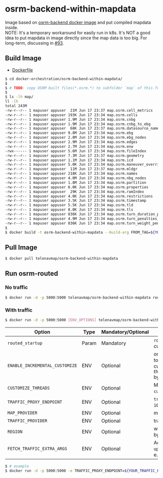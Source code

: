 # osrm-backend-within-mapdata
Image based on [osrm-backend docker image](../osrm-backend/) and put compiled mapdata inside.          
NOTE: It's a temporary workaround for easily run in k8s. It's NOT a good idea to put mapdata in image directly since the map data is too big. For long-term, discussing in [#93](https://github.com/Telenav/osrm-backend/issues/93).      

## Build Image
- [Dockerfile](./Dockerfile)

```bash
$ cd docker-orchestration/osrm-backend-within-mapdata/
$ 
$ # TODO: copy OSRM built files(*.osrm.*) to subfolder `map` of this folder
$
$ ls -lh map/
ll -lh
total 243M
-rw-r--r-- 1 mapuser appuser  21M Jun 17 23:37 map.osrm.cell_metrics
-rw-r--r-- 1 mapuser appuser 193K Jun 17 23:34 map.osrm.cells
-rw-r--r-- 1 mapuser appuser 1.9M Jun 17 23:34 map.osrm.cnbg
-rw-r--r-- 1 mapuser appuser 1.9M Jun 17 23:34 map.osrm.cnbg_to_ebg
-rw-r--r-- 1 mapuser appuser  68K Jun 17 23:37 map.osrm.datasource_names
-rw-r--r-- 1 mapuser appuser 9.8M Jun 17 23:34 map.osrm.ebg
-rw-r--r-- 1 mapuser appuser 2.8M Jun 17 23:34 map.osrm.ebg_nodes
-rw-r--r-- 1 mapuser appuser 2.9M Jun 17 23:34 map.osrm.edges
-rw-r--r-- 1 mapuser appuser 2.7M Jun 17 23:34 map.osrm.enw
-rwx------ 1 mapuser appuser 5.6M Jun 17 23:34 map.osrm.fileIndex
-rw-r--r-- 1 mapuser appuser 7.3M Jun 17 23:37 map.osrm.geometry
-rw-r--r-- 1 mapuser appuser 1.1M Jun 17 23:34 map.osrm.icd
-rw-r--r-- 1 mapuser appuser 5.0K Jun 17 23:34 map.osrm.maneuver_overrides
-rw-r--r-- 1 mapuser appuser  11M Jun 17 23:37 map.osrm.mldgr
-rw-r--r-- 1 mapuser appuser 218K Jun 17 23:34 map.osrm.names
-rw-r--r-- 1 mapuser appuser 4.0M Jun 17 23:34 map.osrm.nbg_nodes
-rw-r--r-- 1 mapuser appuser 1.8M Jun 17 23:34 map.osrm.partition
-rw-r--r-- 1 mapuser appuser 6.0K Jun 17 23:34 map.osrm.properties
-rw-r--r-- 1 mapuser appuser  29K Jun 17 23:34 map.osrm.ramIndex
-rw-r--r-- 1 mapuser appuser 4.0K Jun 17 23:34 map.osrm.restrictions
-rw-r--r-- 1 mapuser appuser 3.5K Jun 17 23:34 map.osrm.timestamp
-rw-r--r-- 1 mapuser appuser 5.5K Jun 17 23:34 map.osrm.tld
-rw-r--r-- 1 mapuser appuser 8.0K Jun 17 23:34 map.osrm.tls
-rw-r--r-- 1 mapuser appuser 836K Jun 17 23:34 map.osrm.turn_duration_penalties
-rw-r--r-- 1 mapuser appuser 4.9M Jun 17 23:34 map.osrm.turn_penalties_index
-rw-r--r-- 1 mapuser appuser 836K Jun 17 23:34 map.osrm.turn_weight_penalties
$
$ docker build -t osrm-backend-within-mapdata --build-arg FROM_TAG=${YOUR_OSRM_BACKEND_IMAGE_TAG}  .   
```

## Pull Image
```bash
$ docker pull telenavmap/osrm-backend-within-mapdata
```

## Run osrm-routed

### No traffic
```bash
$ docker run -d -p 5000:5000 telenavmap/osrm-backend-within-mapdata routed_no_traffic_startup
```

### With traffic

```bash
$ docker run -d -p 5000:5000 [ENV_OPTIONS] telenavmap/osrm-backend-within-mapdata routed_startup
```

| Option | Type | Mandatory/Optional | Description |
|--------|------|--------------------|-------------|
|`routed_startup` | Param | Mandatory | `routed_startup`: fetch and customize full region traffic|
| `ENABLE_INCREMENTAL_CUSTOMIZE` | ENV | Optional | only customize cells that traffic touches to reduce time, defaultly customize all cells. Set `ENABLE_INCREMENTAL_CUSTOMIZE=true` by env to enable it. |
| `CUSTOMIZE_THREADS` | ENV | Optional | Maximum threads to run `osrm-customize`. |  
| `TRAFFIC_PROXY_ENDPOINT` | ENV | Optional | `traffic-proxy` endpoint to connect, `10.189.102.74:10086` by default. |
| `MAP_PROVIDER` | ENV | Optional | map provider, `osm` by default. | 
| `TRAFFIC_PROVIDER` | ENV | Optional | traffic provider. | 
| `REGION` | ENV | Optional | which region of traffic to fetch, `na` by default. |
| `FETCH_TRAFFIC_EXTRA_ARGS` | ENV | Optional | Additional args for `osrm-traffic-updater`, for debugging purpose, e.g., `-v 2` | 

```bash
$ # example
$ docker run -d -p 5000:5000 -e TRAFFIC_PROXY_ENDPOINT=${YOUR_TRAFFIC_PROXY_ENDPOINT} -e TRAFFIC_PROVIDER=${YOUR_TRAFFIC_PROVIDER} -e REGION=${YOUR_REGION} telenavmap/osrm-backend-within-mapdata routed_startup
```
